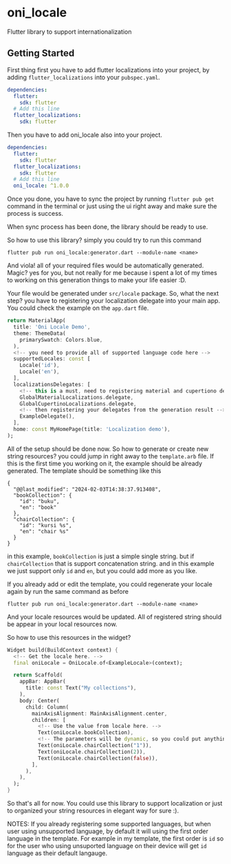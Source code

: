 # oni_locale

Flutter library to support internationalization

## Getting Started

First thing first you have to add flutter localizations into your project, by adding `flutter_localizations` into your `pubspec.yaml`.

```yaml
dependencies:
  flutter:
    sdk: flutter
  # Add this line
  flutter_localizations:
    sdk: flutter
```
Then you have to add oni_locale also into your project.
```yaml
dependencies:
  flutter:
    sdk: flutter
  flutter_localizations:
    sdk: flutter
  # Add this line
  oni_locale: ^1.0.0
```
Once you done, you have to sync the project by running `flutter pub get` command in the terminal or just using the ui right away and make sure the process is success.

When sync process has been done, the library should be ready to use.

So how to use this library? simply you could try to run this command

`flutter pub run oni_locale:generator.dart --module-name <name>`


And viola! all of your required files would be automatically generated. Magic? yes for you, but not really for me because i spent a lot of my times to working on this generation things to make your life easier :D.

Your file would be generated under `src/locale` package. So, what the next step? you have to registering your localization delegate into your main app. You could check the example on the `app.dart` file.

```dart
return MaterialApp(
  title: 'Oni Locale Demo',
  theme: ThemeData(
    primarySwatch: Colors.blue,
  ),
  <!-- you need to provide all of supported language code here -->
  supportedLocales: const [
    Locale('id'),
    Locale('en'),
  ],
  localizationsDelegates: [
    <!-- this is a must, need to registering material and cupertiono delegates, otherwise you will got an error -->
    GlobalMaterialLocalizations.delegate,
    GlobalCupertinoLocalizations.delegate,
    <!-- then registering your delegates from the generation result -->
    ExampleDelegate(),
  ],
  home: const MyHomePage(title: 'Localization demo'),
);
```
All of the setup should be done now. So how to generate or create new string resources? you could jump in right away to the `template.arb` file. If this is the first time you working on it, the example should be already generated. The template should be something like this
```arb
{
  "@@last_modified": "2024-02-03T14:38:37.913408",
  "bookCollection": {
    "id": "buku",
    "en": "book"
  },
  "chairCollection": {
    "id": "kursi %s",
    "en": "chair %s"
  }
}
```
in this example, `bookCollection` is just a simple single string. but if `chairCollection` that is support concatenation string. and in this example we just support only `id` and `en`, but you could add more as you like.

If you already add or edit the template, you could regenerate your locale again by run the same command as before

`flutter pub run oni_locale:generator.dart --module-name <name>`

And your locale resources would be updated. All of registered string should be appear in your local resources now.

So how to use this resources in the widget?
```dart
Widget build(BuildContext context) {
  <!-- Get the locale here. -->
  final oniLocale = OniLocale.of<ExampleLocale>(context);

  return Scaffold(
    appBar: AppBar(
      title: const Text("My collections"),
    ),
    body: Center(
      child: Column(
        mainAxisAlignment: MainAxisAlignment.center,
        children: [
          <!-- Use the value from locale here. -->
          Text(oniLocale.bookCollection),
          <!-- The parameters will be dynamic, so you could put anything on the parameter because it will converted as a string at the end. -->
          Text(oniLocale.chairCollection("1")),
          Text(oniLocale.chairCollection(2)),
          Text(oniLocale.chairCollection(false)),
        ],
      ),
    ),
  );
}
```

So that's all for now. You could use this library to support localization or just to organized your string resources in elegant way for sure :).

NOTES: If you already registering some supported languages, but when user using unsupported language, by default it will using the first order language in the template. For example in my template, the first order is `id` so for the user who using unsuported language on their device will get `id` language as their default langauge.